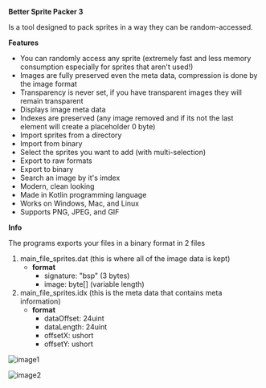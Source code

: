 **Better Sprite Packer 3**

Is a tool designed to pack sprites in a way they can be random-accessed.

**Features**
* You can randomly access any sprite (extremely fast and less memory consumption especially for sprites that aren't used!)
* Images are fully preserved even the meta data, compression is done by the image format
* Transparency is never set, if you have transparent images they will remain transparent
* Displays image meta data
* Indexes are preserved (any image removed and if its not the last element will create a placeholder 0 byte)
* Import sprites from a directory
* Import from binary
* Select the sprites you want to add (with multi-selection)
* Export to raw formats
* Export to binary
* Search an image by it's imdex
* Modern, clean looking
* Made in Kotlin programming language
* Works on Windows, Mac, and Linux
* Supports PNG, JPEG, and GIF

**Info**

The programs exports your files in a binary format in 2 files
1. main_file_sprites.dat (this is where all of the image data is kept)
    * **format**
        * signature: "bsp" (3 bytes)
        * image: byte[] (variable length)
2. main_file_sprites.idx (this is the meta data that contains meta information)
    * **format**
        * dataOffset: 24uint
        * dataLength: 24uint
        * offsetX: ushort
        * offsetY: ushort

![image1](https://i.imgur.com/kNLk92s.png)

![image2](https://i.imgur.com/ADKSy2E.png)